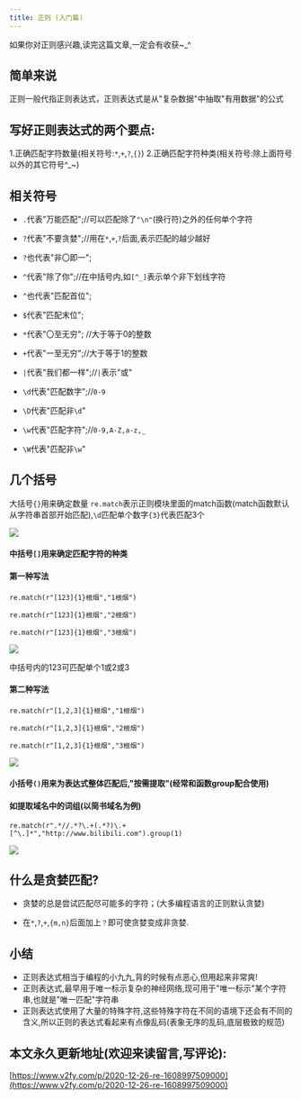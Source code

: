 ```yaml
---
title: 正则 (入门篇)
---
```



如果你对正则感兴趣,读完这篇文章,一定会有收获~_^

## 简单来说

正则一般代指正则表达式，正则表达式是从"复杂数据"中抽取"有用数据"的公式



## 写好正则表达式的两个要点:

1.正确匹配字符数量(相关符号:`*`,`+`,`?`,`{}`)
2.正确匹配字符种类(相关符号:除上面符号以外的其它符号^_~)



## 相关符号

- `.`代表"万能匹配";//可以匹配除了`"\n"`(换行符)之外的任何单个字符

- `?`代表"不要贪婪";//用在`*`,`+`,`?`后面,表示匹配的越少越好
- `?`也代表"非〇即一";

- `^`代表"除了你";//在中括号内,如`[^_]`表示单个非下划线字符
- `^`也代表"匹配首位";
- `$`代表"匹配末位";
- `*`代表"〇至无穷"; //大于等于0的整数

- `+`代表"一至无穷";//大于等于1的整数
- `|`代表"我们都一样";//`|`表示"或"


- `\d`代表"匹配数字";//`0-9`
- `\D`代表"匹配非`\d`"
- `\w`代表"匹配字符";//`0-9,A-Z,a-z,_`
- `\W`代表"匹配非`\w`"



## 几个括号
大括号`{}`用来确定数量
`re.match`表示正则模块里面的match函数(match函数默认从字符串首部开始匹配),`\d`匹配单个数字`{3}`代表匹配3个

![](2020-12-26-re-1608997509000.assets/3203841-6ba2fef861bcc36e.png)



#### 中括号`[]`用来确定匹配字符的种类

#### 第一种写法

```re
re.match(r"[123]{1}根烟","1根烟")

re.match(r"[123]{1}根烟","2根烟")

re.match(r"[123]{1}根烟","3根烟")
```


![](2020-12-26-re-1608997509000.assets/3203841-48e3111b99f0bfd1.png)


中括号内的123可匹配单个1或2或3


#### 第二种写法

```
re.match(r"[1,2,3]{1}根烟","1根烟")

re.match(r"[1,2,3]{1}根烟","2根烟")

re.match(r"[1,2,3]{1}根烟","3根烟")
```


![](2020-12-26-re-1608997509000.assets/3203841-5ceb56ba8c90d67b.png)



#### 小括号`()`用来为表达式整体匹配后,"按需提取"(经常和函数group配合使用)

#### 如提取域名中的词组(以简书域名为例)
`re.match(r".*//.*?\.+(.*?)\.+[^\.]*","http://www.bilibili.com").group(1)`


![](2020-12-26-re-1608997509000.assets/3203841-d8dd5fbedd108070.png)



## 什么是贪婪匹配?

- 贪婪的总是尝试匹配尽可能多的字符；(大多编程语言的正则默认贪婪)

- 在`*`,`?`,`+`,`{m,n}`后面加上`？`即可使贪婪变成非贪婪.

  

  

## 小结

- 正则表达式相当于编程的小九九,背的时候有点恶心,但用起来非常爽!
- 正则表达式,最早用于唯一标示复杂的神经网络,现可用于"唯一标示"某个字符串,也就是"唯一匹配"字符串
- 正则表达式使用了大量的特殊字符,这些特殊字符在不同的语境下还会有不同的含义,所以正则的表达式看起来有点像乱码(表象无序的乱码,底层极致的规范)







## 本文永久更新地址(欢迎来读留言,写评论):

[https://www.v2fy.com/p/2020-12-26-re-1608997509000](https://www.v2fy.com/p/2020-12-26-re-1608997509000)
